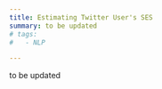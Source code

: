 ```yaml
---
title: Estimating Twitter User's SES
summary: to be updated
# tags:
#   - NLP

---
```

to be updated
